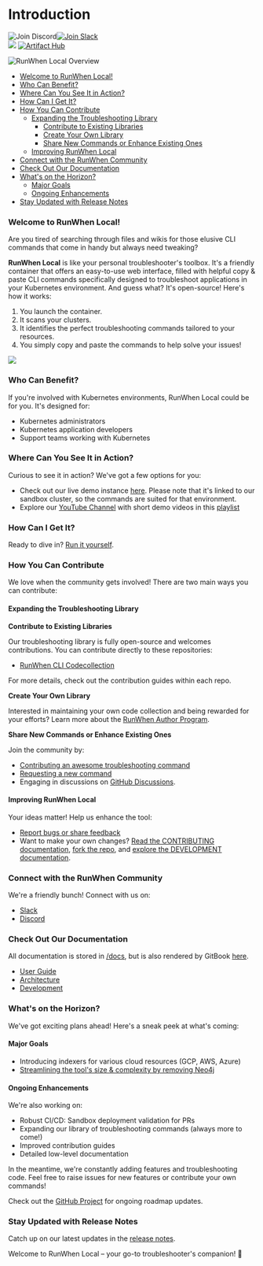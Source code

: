 # Introduction

![Join Discord](https://img.shields.io/discord/1131539039665791077?label=Join%20Discord\&logo=discord\&logoColor=white\&style=for-the-badge)[![Join Slack](https://img.shields.io/badge/Join%20Slack-%23E01563.svg?\&style=for-the-badge\&logo=slack\&logoColor=white)](https://runwhen.slack.com/join/shared\_invite/zt-1l7t3tdzl-IzB8gXDsWtHkT8C5nufm2A)\
![](https://github.com/runwhen-contrib/runwhen-local/actions/workflows/merge\_to\_main.yaml/badge.svg) [![Artifact Hub](https://img.shields.io/endpoint?url=https://artifacthub.io/badge/repository/runwhen-contrib)](https://artifacthub.io/packages/search?repo=runwhen-contrib)

![RunWhen Local Overview](../assets/rw-local-product.png)

* [Welcome to RunWhen Local!](./#welcome-to-runwhen-local)
* [Who Can Benefit?](./#who-can-benefit)
* [Where Can You See It in Action?](./#where-can-you-see-it-in-action)
* [How Can I Get It?](./#how-can-i-get-it)
* [How You Can Contribute](./#how-you-can-contribute)
  * [Expanding the Troubleshooting Library](./#expanding-the-troubleshooting-library)
    * [Contribute to Existing Libraries](./#contribute-to-existing-libraries)
    * [Create Your Own Library](./#create-your-own-library)
    * [Share New Commands or Enhance Existing Ones](./#share-new-commands-or-enhance-existing-ones)
  * [Improving RunWhen Local](./#improving-runwhen-local)
* [Connect with the RunWhen Community](./#connect-with-the-runwhen-community)
* [Check Out Our Documentation](./#check-out-our-documentation)
* [What's on the Horizon?](./#whats-on-the-horizon)
  * [Major Goals](./#major-goals)
  * [Ongoing Enhancements](./#ongoing-enhancements)
* [Stay Updated with Release Notes](./#stay-updated-with-release-notes)

### Welcome to RunWhen Local!

Are you tired of searching through files and wikis for those elusive CLI commands that come in handy but always need tweaking?

**RunWhen Local** is like your personal troubleshooter's toolbox. It's a friendly container that offers an easy-to-use web interface, filled with helpful copy & paste CLI commands specifically designed to troubleshoot applications in your Kubernetes environment. And guess what? It's open-source! Here's how it works:

1. You launch the container.
2. It scans your clusters.
3. It identifies the perfect troubleshooting commands tailored to your resources.
4. You simply copy and paste the commands to help solve your issues!

![](../assets/trouble-town-ingress.gif)

### Who Can Benefit?

If you're involved with Kubernetes environments, RunWhen Local could be for you. It's designed for:

* Kubernetes administrators
* Kubernetes application developers
* Support teams working with Kubernetes

### Where Can You See It in Action?

Curious to see it in action? We've got a few options for you:

* Check out our live demo instance [here](https://runwhen-local.sandbox.runwhen.com/). Please note that it's linked to our sandbox cluster, so the commands are suited for that environment.
* Explore our [YouTube Channel](https://www.youtube.com/@whatdoirunwhen) with short demo videos in this [playlist](https://www.youtube.com/playlist?list=PLq37As8dgg\_C0wFaPQLVUFQ79YiQjzHGU)

### How Can I Get It?

Ready to dive in? [Run it yourself](https://docs.runwhen.com/public/v/runwhen-local/user-guide/getting-started).

### How You Can Contribute

We love when the community gets involved! There are two main ways you can contribute:

#### Expanding the Troubleshooting Library

**Contribute to Existing Libraries**

Our troubleshooting library is fully open-source and welcomes contributions. You can contribute directly to these repositories:

* [RunWhen CLI Codecollection](https://github.com/runwhen-contrib/rw-cli-codecollection)

For more details, check out the contribution guides within each repo.

**Create Your Own Library**

Interested in maintaining your own code collection and being rewarded for your efforts? Learn more about the [RunWhen Author Program](https://docs.runwhen.com/public/runwhen-authors/getting-started-with-codecollection-development).

**Share New Commands or Enhance Existing Ones**

Join the community by:

* [Contributing an awesome troubleshooting command](https://github.com/runwhen-contrib/runwhen-local/issues/new?assignees=stewartshea\&labels=runwhen-local%2Cawesome-command-contribution\&projects=\&template=awesome-command-contribution.yaml\&title=%5Bawesome-command-contribution%5D+)
* [Requesting a new command](https://github.com/runwhen-contrib/runwhen-local/issues/new?assignees=stewartshea\&labels=runwhen-local%2Cnew-command-request\&projects=\&template=commands-wanted.yaml\&title=%5Bnew-command-request%5D+)
* Engaging in discussions on [GitHub Discussions](https://github.com/orgs/runwhen-contrib/discussions).

#### Improving RunWhen Local

Your ideas matter! Help us enhance the tool:

* [Report bugs or share feedback](https://github.com/runwhen-contrib/runwhen-local/issues/new?assignees=stewartshea\&labels=runwhen-local\&projects=\&template=runwhen-local-feedback.md\&title=%5Brunwhen-local-feedback%5D+)
* Want to make your own changes? [Read the CONTRIBUTING documentation](../CONTRIBUTING.md), [fork the repo](https://github.com/runwhen-contrib/runwhen-local/fork), and [explore the DEVELOPMENT documentation](DEVELOPMENT.md).

### Connect with the RunWhen Community

We're a friendly bunch! Connect with us on:

* [Slack](https://runwhen.slack.com/join/shared\_invite/zt-1l7t3tdzl-IzB8gXDsWtHkT8C5nufm2A)
* [Discord](https://discord.com/invite/Ut7Ws4rm8Q)

### Check Out Our Documentation

All documentation is stored in [/docs](https://github.com/runwhen-contrib/runwhen-local/tree/main/docs), but is also rendered by GitBook [here](https://docs.runwhen.com/public/v/runwhen-local/).

* [User Guide](https://docs.runwhen.com/public/v/runwhen-local/user-guide/)
* [Architecture](https://docs.runwhen.com/public/v/runwhen-local/architecture)
* [Development](https://docs.runwhen.com/public/v/runwhen-local/development/)

### What's on the Horizon?

We've got exciting plans ahead! Here's a sneak peek at what's coming:

#### Major Goals

* Introducing indexers for various cloud resources (GCP, AWS, Azure)
* [Streamlining the tool's size & complexity by removing Neo4j](https://github.com/runwhen-contrib/runwhen-local/issues/249)

#### Ongoing Enhancements

We're also working on:

* Robust CI/CD: Sandbox deployment validation for PRs
* Expanding our library of troubleshooting commands (always more to come!)
* Improved contribution guides
* Detailed low-level documentation

In the meantime, we're constantly adding features and troubleshooting code. Feel free to raise issues for new features or contribute your own commands!

Check out the [GitHub Project](https://github.com/orgs/runwhen-contrib/projects/2) for ongoing roadmap updates.

### Stay Updated with Release Notes

Catch up on our latest updates in the [release notes](https://github.com/runwhen-contrib/runwhen-local/releases).

Welcome to RunWhen Local – your go-to troubleshooter's companion! 🚀

